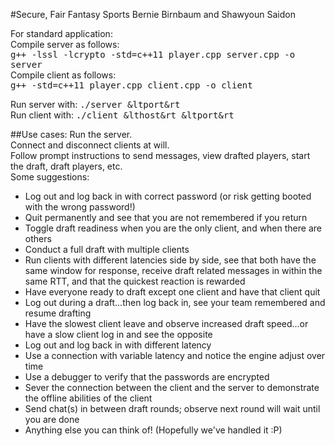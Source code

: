 #Secure, Fair Fantasy Sports
Bernie Birnbaum and Shawyoun Saidon

For standard application: <br>
Compile server as follows: <br>
<tt>g++ -lssl -lcrypto -std=c++11 player.cpp server.cpp -o server</tt> <br>
Compile client as follows: <br>
<tt>g++ -std=c++11 player.cpp client.cpp -o client</tt> <br>

Run server with:
<tt>./server &ltport&rt </tt> <br>
Run client with:
<tt>./client &lthost&rt &ltport&rt</tt>

##Use cases:
Run the server. <br>
Connect and disconnect clients at will. <br>
Follow prompt instructions to send messages, view drafted players, start the draft, draft players, etc. <br>
Some suggestions:
<ul>
	<li> Log out and log back in with correct password (or risk getting booted with the wrong password!)</li>
	<li> Quit permanently and see that you are not remembered if you return</li>
	<li> Toggle draft readiness when you are the only client, and when there are others </li>
	<li> Conduct a full draft with multiple clients </li>
	<li> Run clients with different latencies side by side, see that both have the same window for response, receive draft related messages in within the same RTT, and that the quickest reaction is rewarded </li>
	<li> Have everyone ready to draft except one client and have that client quit </li>
	<li> Log out during a draft...then log back in, see your team remembered and resume drafting</li>
	<li> Have the slowest client leave and observe increased draft speed...or have a slow client log in and see the opposite </li>
	<li> Log out and log back in with different latency </li>
	<li> Use a connection with variable latency and notice the engine adjust over time</li>
	<li> Use a debugger to verify that the passwords are encrypted </li>
	<li> Sever the connection between the client and the server to demonstrate the offline abilities of the client </li>
	<li> Send chat(s) in between draft rounds; observe next round will wait until you are done </li>
	<li> Anything else you can think of! (Hopefully we've handled it :P) </li>
</ul>